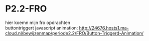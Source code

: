 # P2.2-FRO
hier koemn mijn fro opdrachten<br/>
buttontriggert javascript animation: http://24676.hosts1.ma-cloud.nl/bewijzenmap/periode2.2/FRO/Button-Triggerd-Animation/
